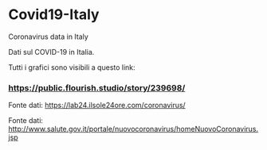 # Covid19-Italy
Coronavirus data in Italy

Dati sul COVID-19 in Italia.

Tutti i grafici sono visibili a questo link:
### https://public.flourish.studio/story/239698/


Fonte dati: https://lab24.ilsole24ore.com/coronavirus/

Fonte dati: http://www.salute.gov.it/portale/nuovocoronavirus/homeNuovoCoronavirus.jsp

